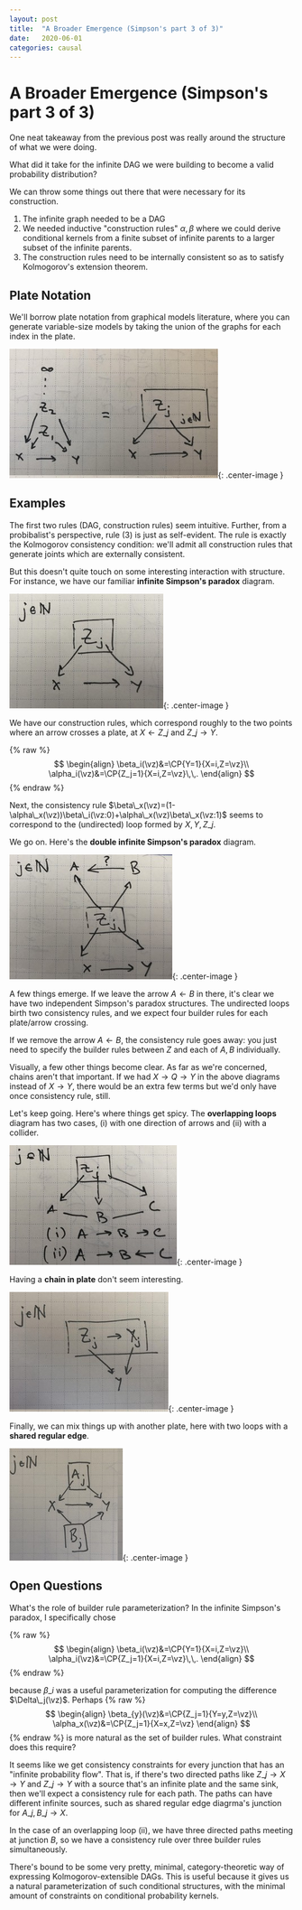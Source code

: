 ```yaml
---
layout: post
title:  "A Broader Emergence (Simpson's part 3 of 3)"
date:   2020-06-01
categories: causal
---
```


# A Broader Emergence (Simpson's part 3 of 3)

One neat takeaway from the previous post was really around the structure of what we were doing.

What did it take for the infinite DAG we were building to become a valid probability distribution?

We can throw some things out there that were necessary for its construction.

1. The infinite graph needed to be a DAG
2. We needed inductive "construction rules" $\alpha,\beta$ where we could derive conditional kernels from a finite subset of infinite parents to a larger subset of the infinite parents.
3. The construction rules need to be internally consistent so as to satisfy Kolmogorov's extension theorem.

## Plate Notation

We'll borrow plate notation from graphical models literature, where you can generate variable-size models by taking the union of the graphs for each index in the plate.

![plate intro](/assets/2020-simpsons-series/plate-demo.jpg){: .center-image }

## Examples

The first two rules (DAG, construction rules) seem intuitive. Further, from a probibalist's perspective, rule (3) is just as self-evident. The rule is exactly the Kolmogorov consistency condition: we'll admit all construction rules that generate joints which are externally consistent.

But this doesn't quite touch on some interesting interaction with structure. For instance, we have our familiar **infinite Simpson's paradox** diagram.

![infinite simpsons plate diagram](/assets/2020-simpsons-series/infinite-simpsons-paradox.jpg){: .center-image }

We have our construction rules, which correspond roughly to the two points where an arrow crosses a plate, at $X\leftarrow Z\_j$ and $Z\_j\rightarrow Y$.

{% raw %}
$$
\begin{align}
\beta_i(\vz)&=\CP{Y=1}{X=i,Z=\vz}\\
\alpha_i(\vz)&=\CP{Z_j=1}{X=i,Z=\vz}\,\,.
\end{align}
$$
{% endraw %}

Next, the consistency rule $\beta\_x(\vz)=(1-\alpha\_x(\vz))\beta\_i(\vz:0)+\alpha\_x(\vz)\beta\_x(\vz:1)$ seems to correspond to the (undirected) loop formed by $X,Y,Z\_j$.

We go on. Here's the **double infinite Simpson's paradox** diagram.

![double infinite simpsons plate diagram](/assets/2020-simpsons-series/double-infinite-simpsons-paradox.jpg){: .center-image }

A few things emerge. If we leave the arrow $A\leftarrow B$ in there, it's clear we have two independent Simpson's paradox structures. The undirected loops birth two consistency rules, and we expect four builder rules for each plate/arrow crossing.

If we remove the arrow $A\leftarrow B$, the consistency rule goes away: you just need to specify the builder rules between $Z$ and each of $A,B$ individually.

Visually, a few other things become clear. As far as we're concerned, chains aren't that important. If we had $X\rightarrow Q\rightarrow Y$ in the above diagrams instead of $X\rightarrow Y$, there would be an extra few terms but we'd only have once consistency rule, still.

Let's keep going. Here's where things get spicy. The **overlapping loops** diagram has two cases, (i) with one direction of arrows and (ii) with a collider.

![two overlapping loops plate diagram](/assets/2020-simpsons-series/overlapping-loops.jpg){: .center-image }

Having a **chain in plate** don't seem interesting.

![chain in plate diagram](/assets/2020-simpsons-series/chain-in-plate.jpg){: .center-image }

Finally, we can mix things up with another plate, here with two loops with a **shared regular edge**.

![shared regular edge diagram](/assets/2020-simpsons-series/shared-regular-edge.jpg){: .center-image }

## Open Questions

What's the role of builder rule parameterization? In the infinite Simpson's paradox, I specifically chose

{% raw %}
$$
\begin{align}
\beta_i(\vz)&=\CP{Y=1}{X=i,Z=\vz}\\
\alpha_i(\vz)&=\CP{Z_j=1}{X=i,Z=\vz}\,\,.
\end{align}
$$
{% endraw %}

because $\beta\_i$ was a useful parameterization for computing the difference $\Delta\_j(\vz)$. Perhaps
{% raw %}
$$
\begin{align}
\beta_{y}(\vz)&=\CP{Z_j=1}{Y=y,Z=\vz}\\
\alpha_x(\vz)&=\CP{Z_j=1}{X=x,Z=\vz}
\end{align}
$$
{% endraw %}
is more natural as the set of builder rules. What constraint does this require?

It seems like we get consistency constraints for every junction that has an "infinite probability flow". That is, if there's two directed paths like $Z\_j\rightarrow X\rightarrow Y$ and $Z\_j\rightarrow Y$ with a source that's an infinite plate and the same sink, then we'll expect a consistency rule for each path. The paths can have different infinite sources, such as shared regular edge diagrma's junction for $A\_j,B\_j\rightarrow X$.

In the case of an overlapping loop (ii), we have three directed paths meeting at junction $B$, so we have a consistency rule over three builder rules simultaneously.

There's bound to be some very pretty, minimal, category-theoretic way of expressing Kolmogorov-extensible DAGs. This is useful because it gives us a natural parameterization of such conditional structures, with the minimal amount of constraints on conditional probability kernels.
